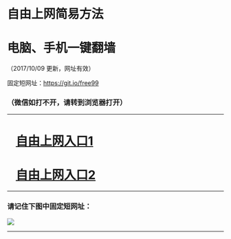 ﻿# 自由上网简易方法

# 电脑、手机一键翻墙

（2017/10/09 更新，网址有效）

固定短网址：https://git.io/free99

### （微信如打不开，请转到浏览器打开）


***





# &nbsp;&nbsp; <a href="http://ft132797551.fwq-tz-1001.info/fwqtz01.html?t=10090017356 " target="_blank">自由上网入口1</a>
# &nbsp;&nbsp; <a href="http://ft11639645.fwq-tz-1002.info/fwqtz02.html?t=100900129491 " target="_blank">自由上网入口2</a>
***

### 请记住下图中固定短网址：

<img src="https://s3-us-west-2.amazonaws.com/fwq-1001/yjfq-20170905okok.png" /> 


***

